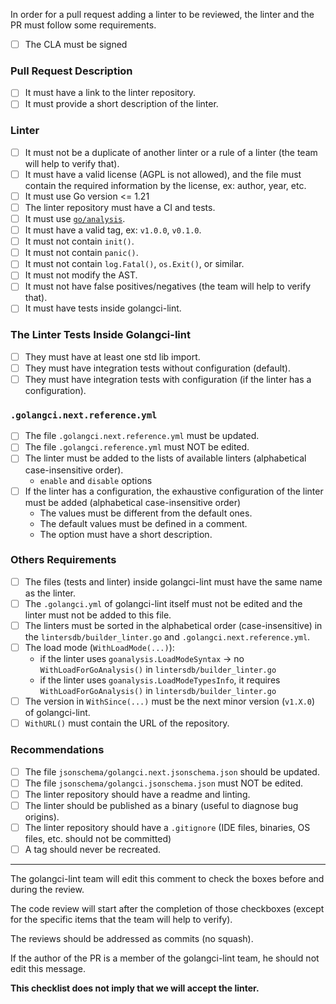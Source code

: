 In order for a pull request adding a linter to be reviewed, the linter and the PR must follow some requirements.

- [ ] The CLA must be signed

### Pull Request Description

- [ ] It must have a link to the linter repository.
- [ ] It must provide a short description of the linter.

### Linter

- [ ] It must not be a duplicate of another linter or a rule of a linter (the team will help to verify that).
- [ ] It must have a valid license (AGPL is not allowed), and the file must contain the required information by the license, ex: author, year, etc.
- [ ] It must use Go version <= 1.21
- [ ] The linter repository must have a CI and tests.
- [ ] It must use [`go/analysis`](https://golangci-lint.run/contributing/new-linters/).
- [ ] It must have a valid tag, ex: `v1.0.0`, `v0.1.0`.
- [ ] It must not contain `init()`.
- [ ] It must not contain `panic()`.
- [ ] It must not contain `log.Fatal()`, `os.Exit()`, or similar.
- [ ] It must not modify the AST.
- [ ] It must not have false positives/negatives (the team will help to verify that).
- [ ] It must have tests inside golangci-lint.

### The Linter Tests Inside Golangci-lint

- [ ] They must have at least one std lib import.
- [ ] They must have integration tests without configuration (default).
- [ ] They must have integration tests with configuration (if the linter has a configuration).

### `.golangci.next.reference.yml`

- [ ] The file `.golangci.next.reference.yml` must be updated.
- [ ] The file `.golangci.reference.yml` must NOT be edited.
- [ ] The linter must be added to the lists of available linters (alphabetical case-insensitive order).
    - `enable` and `disable` options
- [ ] If the linter has a configuration, the exhaustive configuration of the linter must be added (alphabetical case-insensitive order)
    - The values must be different from the default ones.
    - The default values must be defined in a comment.
    - The option must have a short description.

### Others Requirements

- [ ] The files (tests and linter) inside golangci-lint must have the same name as the linter.
- [ ] The `.golangci.yml` of golangci-lint itself must not be edited and the linter must not be added to this file.
- [ ] The linters must be sorted in the alphabetical order (case-insensitive) in the `lintersdb/builder_linter.go` and `.golangci.next.reference.yml`.
- [ ] The load mode (`WithLoadMode(...)`):
    - if the linter uses `goanalysis.LoadModeSyntax` -> no `WithLoadForGoAnalysis()` in `lintersdb/builder_linter.go`
    - if the linter uses `goanalysis.LoadModeTypesInfo`, it requires `WithLoadForGoAnalysis()` in `lintersdb/builder_linter.go`
- [ ] The version in `WithSince(...)` must be the next minor version (`v1.X.0`) of golangci-lint.
- [ ] `WithURL()` must contain the URL of the repository.

### Recommendations

- [ ] The file `jsonschema/golangci.next.jsonschema.json` should be updated.
- [ ] The file `jsonschema/golangci.jsonschema.json` must NOT be edited.
- [ ] The linter repository should have a readme and linting.
- [ ] The linter should be published as a binary (useful to diagnose bug origins).
- [ ] The linter repository should have a `.gitignore` (IDE files, binaries, OS files, etc. should not be committed)
- [ ] A tag should never be recreated.

---

The golangci-lint team will edit this comment to check the boxes before and during the review.

The code review will start after the completion of those checkboxes (except for the specific items that the team will help to verify).

The reviews should be addressed as commits (no squash).

If the author of the PR is a member of the golangci-lint team, he should not edit this message.

**This checklist does not imply that we will accept the linter.**
